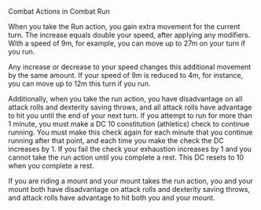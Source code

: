 Combat
Actions in Combat
Run
<p>
  When you take the Run action, you gain extra movement for the current turn. The increase equals double your speed, after applying any modifiers. With a speed of 9m, for example, you can move up to 27m on your turn if you run.
</p>
<p>
  Any increase or decrease to your speed changes this additional movement by the same amount. If your speed of 9m is reduced to 4m, for instance, you can move up to 12m this turn if you run.
</p>
<p>
  Additionally, when you take the run action, you have disadvantage on all attack rolls and dexterity saving throws, and all attack rolls have advantage to hit you until the end of your next turn. If you attempt to run for more than 1 minute, you must make a DC 10 constitution (athletics) check to continue running. You must make this check again for each minute that you continue running after that point, and each time you make the check the DC increases by 1. If you fail the check your exhaustion increases by 1 and you cannot take the run action until you complete a rest. This DC resets to 10 when you complete a rest.
</p>
<p>
  If you are riding a mount and your mount takes the run action, you and your mount both have disadvantage on attack rolls and dexterity saving throws, and attack rolls have advantage to hit both you and your mount.
</p>